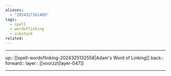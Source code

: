 ```yaml
---
aliases:
  - "2024327161405"
tags:
  - spell
  - wordoflinking
  - substack
related:
---
```




***

up:: [[spell-wordoflinking-2024325132558|Adam's Word of Linking]]
back:: 
forward:: 
layer:: [[voorzzt|layer-047]]

***
